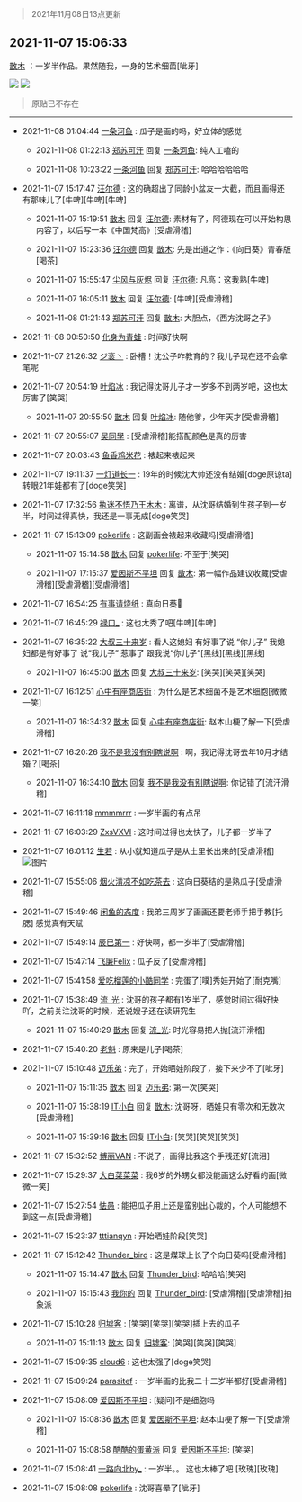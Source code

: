 > 2021年11月08日13点更新
<link rel="stylesheet" href="https://cdn.jsdelivr.net/gh/taotie6/sampleJSON@main/css/photo_show.css">
<meta name="referrer" content="no-referrer" />


 ## 2021-11-07 15:06:33 

 [㪚木](https://www.coolapk.com/feed/31290146?shareKey=OGUzMmM4YWNlZmYxNjE4Nzg3Y2I~) ：一岁半作品。果然随我，一身的艺术细菌[呲牙] 

<div class="album">
<img class="img-item" src="https://image.coolapk.com/feed/2021/1107/15/1081091_2f6187f0_8792_546@816x1816.jpeg" />
<img class="img-item" src="https://image.coolapk.com/feed/2021/1107/15/1081091_5047353a_8792_5461@1080x1440.jpeg" />
</div>

> 原贴已不存在 

 ------- 

- 2021-11-08 01:04:44 [一条河鱼](uid=1797408) : 瓜子是画的吗，好立体的感觉 

    - 2021-11-08 01:22:13 [郑苏可汗](uid=678781) 回复 [一条河鱼](uid=1797408): 纯人工嗑的 

    - 2021-11-08 10:23:22 [一条河鱼](uid=1797408) 回复 [郑苏可汗](uid=678781): 哈哈哈哈哈哈 

- 2021-11-07 15:17:47 [汪尔德](uid=1595236) : 这的确超出了同龄小盆友一大截，而且画得还有那味儿了[牛啤][牛啤][牛啤] 

    - 2021-11-07 15:19:51 [㪚木](uid=1081091) 回复 [汪尔德](uid=1595236): 素材有了，阿德现在可以开始构思内容了，以后写一本《中国梵高》[受虐滑稽] 

    - 2021-11-07 15:23:36 [汪尔德](uid=1595236) 回复 [㪚木](uid=1081091): 先是出道之作：《向日葵》青春版[喝茶] 

    - 2021-11-07 15:55:47 [尘风与灰烬](uid=15331663) 回复 [汪尔德](uid=1595236): 凡高：这我熟[牛啤] 

    - 2021-11-07 16:05:11 [㪚木](uid=1081091) 回复 [汪尔德](uid=1595236): [牛啤][受虐滑稽] 

    - 2021-11-08 01:21:43 [郑苏可汗](uid=678781) 回复 [㪚木](uid=1081091): 大胆点，《西方沈哥之子》 

- 2021-11-08 00:50:50 [化身为青蛙](uid=1209189) : 时间好快啊 

- 2021-11-07 21:26:32 [ジ衮丶](uid=494451) : 卧槽！沈公子咋教育的？我儿子现在还不会拿笔呢 

- 2021-11-07 20:54:19 [叶焰冰](uid=1065430) : 我记得沈哥儿子才一岁多不到两岁吧，这也太厉害了[笑哭] 

    - 2021-11-07 20:55:50 [㪚木](uid=1081091) 回复 [叶焰冰](uid=1065430): 随他爹，少年天才[受虐滑稽] 

- 2021-11-07 20:55:07 [吴同學](uid=1320218) : [受虐滑稽]能搭配颜色是真的厉害 

- 2021-11-07 20:03:43 [鱼香鸡米花](uid=2857421) : 裱起来裱起来 

- 2021-11-07 19:11:37 [一灯道长一](uid=2901910) : 19年的时候沈大帅还没有结婚[doge原谅ta]转眼21年娃都有了[doge笑哭] 

- 2021-11-07 17:32:56 [执迷不悟乃王木木](uid=2085738) : 离谱，从沈哥结婚到生孩子到一岁半，时间过得真快，我还是一事无成[doge笑哭] 

- 2021-11-07 15:13:09 [pokerlife](uid=575409) : 这副画会裱起来收藏吗[受虐滑稽] 

    - 2021-11-07 15:14:58 [㪚木](uid=1081091) 回复 [pokerlife](uid=575409): 不至于[笑哭] 

    - 2021-11-07 17:15:37 [爱因斯不平坦](uid=834251) 回复 [㪚木](uid=1081091): 第一幅作品建议收藏[受虐滑稽][受虐滑稽][受虐滑稽] 

- 2021-11-07 16:54:25 [有事请烧纸](uid=1802946) : 真向日葵🌻 

- 2021-11-07 16:45:29 [禄口_](uid=1005884) : 这也太秀了吧[牛啤][牛啤] 

- 2021-11-07 16:35:22 [大叔三十来岁](uid=5360167) : 看人这媳妇  有好事了说 “你儿子”
我媳妇都是有好事了  说“我儿子”  惹事了 跟我说“你儿子”[黑线][黑线][黑线] 

    - 2021-11-07 16:45:00 [㪚木](uid=1081091) 回复 [大叔三十来岁](uid=5360167): [笑哭][笑哭][笑哭] 

- 2021-11-07 16:12:51 [心中有座商店街](uid=1636078) : 为什么是艺术细菌不是艺术细胞[微微一笑] 

    - 2021-11-07 16:34:32 [㪚木](uid=1081091) 回复 [心中有座商店街](uid=1636078): 赵本山梗了解一下[受虐滑稽] 

- 2021-11-07 16:20:26 [我不是我没有别瞎说啊](uid=2231912) : 啊，我记得沈哥去年10月才结婚？[喝茶] 

    - 2021-11-07 16:34:10 [㪚木](uid=1081091) 回复 [我不是我没有别瞎说啊](uid=2231912): 你记错了[流汗滑稽] 

- 2021-11-07 16:11:18 [mmmmrrr](uid=3384805) : 一岁半画的有点吊 

- 2021-11-07 16:03:29 [ZxsVXVI](uid=1525602) : 这时间过得也太快了，儿子都一岁半了 

- 2021-11-07 16:01:12 [生若](uid=1594912) : 从小就知道瓜子是从土里长出来的[受虐滑稽] ![图片](https://image.coolapk.com/feed/2021/1107/16/1594912_97a54c7c_2071_6963@284x328.jpeg)

- 2021-11-07 15:55:06 [烟火清凉不如吃茶去](uid=4279524) : 这向日葵结的是熟瓜子[受虐滑稽] 

- 2021-11-07 15:49:46 [闲鱼的态度](uid=3298233) : 我弟三周岁了画画还要老师手把手教[托腮]
感觉真有天赋 

- 2021-11-07 15:49:14 [辰巳第一](uid=2015674) : 好快啊，都一岁半了[受虐滑稽] 

- 2021-11-07 15:47:14 [飞廉Felix](uid=900024) : 瓜子反了[受虐滑稽] 

- 2021-11-07 15:41:58 [爱吃榴莲的小酷同学](uid=491928) : 完蛋了[噗]秀娃开始了[耐克嘴] 

- 2021-11-07 15:38:49 [流_光](uid=1451285) : 沈哥的孩子都有1岁半了，感觉时间过得好快吖，之前关注沈哥的时候，还说嫂子还在读研究生 

    - 2021-11-07 15:40:29 [㪚木](uid=1081091) 回复 [流_光](uid=1451285): 时光容易把人抛[流汗滑稽] 

- 2021-11-07 15:40:20 [老魁](uid=1703096) : 原来是儿子[喝茶] 

- 2021-11-07 15:10:48 [迈乐弟](uid=1554109) : 完了，开始晒娃阶段了，接下来少不了[呲牙] 

    - 2021-11-07 15:11:35 [㪚木](uid=1081091) 回复 [迈乐弟](uid=1554109): 第一次[笑哭] 

    - 2021-11-07 15:38:19 [IT小白](uid=1002886) 回复 [㪚木](uid=1081091): 沈哥呀，晒娃只有零次和无数次[受虐滑稽] 

    - 2021-11-07 15:39:16 [㪚木](uid=1081091) 回复 [IT小白](uid=1002886): [笑哭][笑哭][笑哭] 

- 2021-11-07 15:32:52 [博丽VAN](uid=3167897) : 不说了，画得比我这个手残还好[流泪] 

- 2021-11-07 15:29:37 [大白菜菜菜](uid=2081020) : 我6岁的外甥女都没能画这么好看的画[微微一笑] 

- 2021-11-07 15:27:54 [怯愚](uid=1548302) : 能把瓜子用上还是蛮别出心裁的，个人可能想不到这一点[受虐滑稽] 

- 2021-11-07 15:23:37 [tttianqyn](uid=15345635) : 开始晒娃阶段[笑哭] 

- 2021-11-07 15:12:42 [Thunder_bird](uid=966819) : 这是煤球上长了个向日葵吗[受虐滑稽] 

    - 2021-11-07 15:14:47 [㪚木](uid=1081091) 回复 [Thunder_bird](uid=966819): 哈哈哈[笑哭] 

    - 2021-11-07 15:15:43 [我你的](uid=3530668) 回复 [Thunder_bird](uid=966819): [受虐滑稽][受虐滑稽]抽象派 

- 2021-11-07 15:10:28 [归墟客](uid=3287587) : [笑哭][笑哭][笑哭]插上去的瓜子 

    - 2021-11-07 15:11:13 [㪚木](uid=1081091) 回复 [归墟客](uid=3287587): [笑哭][笑哭][笑哭] 

- 2021-11-07 15:09:35 [cloud6](uid=852635) : 这也太强了[doge笑哭] 

- 2021-11-07 15:09:24 [parasitef](uid=1468126) : 一岁半画的比我二十二岁半都好[受虐滑稽] 

- 2021-11-07 15:08:09 [爱因斯不平坦](uid=834251) : [疑问]不是细胞吗 

    - 2021-11-07 15:08:36 [㪚木](uid=1081091) 回复 [爱因斯不平坦](uid=834251): 赵本山梗了解一下[受虐滑稽] 

    - 2021-11-07 15:08:58 [酷酷的蛋黄派](uid=3951905) 回复 [爱因斯不平坦](uid=834251): [笑哭] 

- 2021-11-07 15:08:41 [一路向北by_](uid=14618622) : 一岁半。。 这也太棒了吧 [玫瑰][玫瑰] 

- 2021-11-07 15:08:08 [pokerlife](uid=575409) : 沈哥喜晕了[呲牙] 

